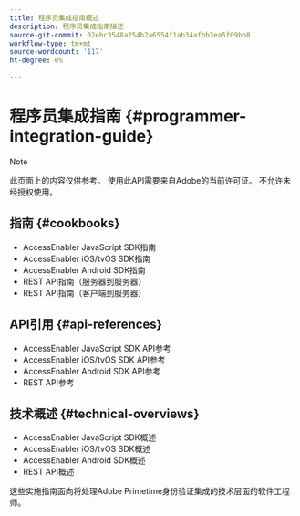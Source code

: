 ```yaml
---
title: 程序员集成指南概述
description: 程序员集成指南描述
source-git-commit: 02ebc3548a254b2a6554f1ab34afbb3ea5f09bb8
workflow-type: tm+mt
source-wordcount: '117'
ht-degree: 0%

---
```


# 程序员集成指南 {#programmer-integration-guide}


>[!NOTE]
>
>此页面上的内容仅供参考。 使用此API需要来自Adobe的当前许可证。 不允许未经授权使用。
>

## 指南 {#cookbooks}

* AccessEnabler JavaScript SDK指南
* AccessEnabler iOS/tvOS SDK指南
* AccessEnabler Android SDK指南
* REST API指南（服务器到服务器）
* REST API指南（客户端到服务器）

## API引用 {#api-references}

* AccessEnabler JavaScript SDK API参考
* AccessEnabler iOS/tvOS SDK API参考
* AccessEnabler Android SDK API参考
* REST API参考

## 技术概述 {#technical-overviews}

* AccessEnabler JavaScript SDK概述
* AccessEnabler iOS/tvOS SDK概述
* AccessEnabler Android SDK概述
* REST API概述

这些实施指南面向将处理Adobe Primetime身份验证集成的技术层面的软件工程师。

<!--

>[!MORELIKETHIS]
>
>* Entitlement Flow
>* Programmer Use Cases
>* Error Reporting
>* Identifying Protected Resources
>* Temp Pass
>* Integrating the Media Token Verifier
>* User Metadata
>* Tracking Data in Adobe Primetime authentication
-->
